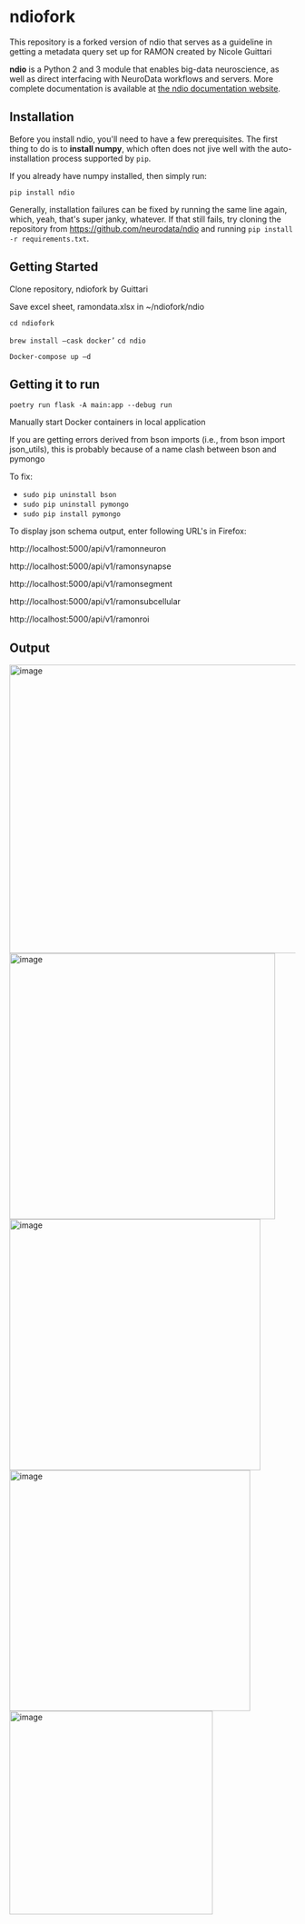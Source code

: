# ndiofork 

This repository is a forked version of ndio that serves as a guideline in getting a metadata query set up for RAMON created by Nicole Guittari

**ndio** is a Python 2 and 3 module that enables big-data neuroscience, as well as direct interfacing with NeuroData workflows and servers. More complete documentation is available at [the ndio documentation website](http://docs.neurodata.io/nddocs/ndio).

## Installation

Before you install ndio, you'll need to have a few prerequisites. The first thing to do is to **install numpy**, which often does not jive well with the auto-installation process supported by `pip`.

If you already have numpy installed, then simply run:

```
pip install ndio
```

Generally, installation failures can be fixed by running the same line again, which, yeah, that's super janky, whatever. If that still fails, try cloning the repository from https://github.com/neurodata/ndio and running `pip install -r requirements.txt`.

## Getting Started

Clone repository, ndiofork by Guittari

Save excel sheet, ramondata.xlsx in ~/ndiofork/ndio 

```
cd ndiofork
```

```brew install –cask docker’```
```cd ndio```

```Docker-compose up –d```

## Getting it to run

```poetry run flask -A main:app --debug run```

Manually start Docker containers in local application

If you are getting errors derived from bson imports (i.e., from bson import json_utils), this is probably because of a name clash between bson and pymongo 

To fix:
* ```sudo pip uninstall bson``` 
* ```sudo pip uninstall pymongo```
* ```sudo pip install pymongo```

To display json schema output, enter following URL's in Firefox:

http://localhost:5000/api/v1/ramonneuron

http://localhost:5000/api/v1/ramonsynapse

http://localhost:5000/api/v1/ramonsegment

http://localhost:5000/api/v1/ramonsubcellular

http://localhost:5000/api/v1/ramonroi

## Output 

<img width="508" alt="image" src="https://user-images.githubusercontent.com/66258538/226371140-0d8b283b-18fe-4664-b961-aa1caef7db41.png">

<img width="468" alt="image" src="https://user-images.githubusercontent.com/66258538/226371188-4dc86cab-5829-47a5-a52c-0f24653ca1e9.png">

<img width="442" alt="image" src="https://user-images.githubusercontent.com/66258538/226371377-9ec40332-21a2-44d9-8714-c9411ef82fca.png">

<img width="424" alt="image" src="https://user-images.githubusercontent.com/66258538/226371418-ad4e7edd-c689-4f13-bd1e-420a7480c311.png">

<img width="358" alt="image" src="https://user-images.githubusercontent.com/66258538/226371454-edba1eb7-f6ee-4c3f-89f4-54a36d9f86cf.png">












